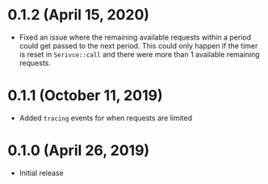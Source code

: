# 0.1.2 (April 15, 2020)

- Fixed an issue where the remaining available requests within a period could get passed
    to the next period. This could only happen if the timer is reset in `Serivce::call`
    and there were more than 1 available remaining requests.

# 0.1.1 (October 11, 2019)

- Added `tracing` events for when requests are limited

# 0.1.0 (April 26, 2019)

- Initial release
